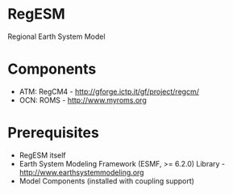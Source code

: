 RegESM
======

Regional Earth System Model

Components
==========

* ATM: RegCM4 - http://gforge.ictp.it/gf/project/regcm/
* OCN: ROMS   - http://www.myroms.org

Prerequisites
=============

* RegESM itself
* Earth System Modeling Framework (ESMF, >= 6.2.0) Library - http://www.earthsystemmodeling.org
* Model Components (installed with coupling support)
